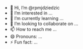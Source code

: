 - 👋 Hi, I’m @rpmjdziedzic
- 👀 I’m interested in ...
- 🌱 I’m currently learning ...
- 💞️ I’m looking to collaborate on ...
- 📫 How to reach me ...
- 😄 Pronouns: ...
- ⚡ Fun fact: ...

<!---
rpmjdziedzic/rpmjdziedzic is a ✨ special ✨ repository because its `README.md` (this file) appears on your GitHub profile.
You can click the Preview link to take a look at your changes.
--->
